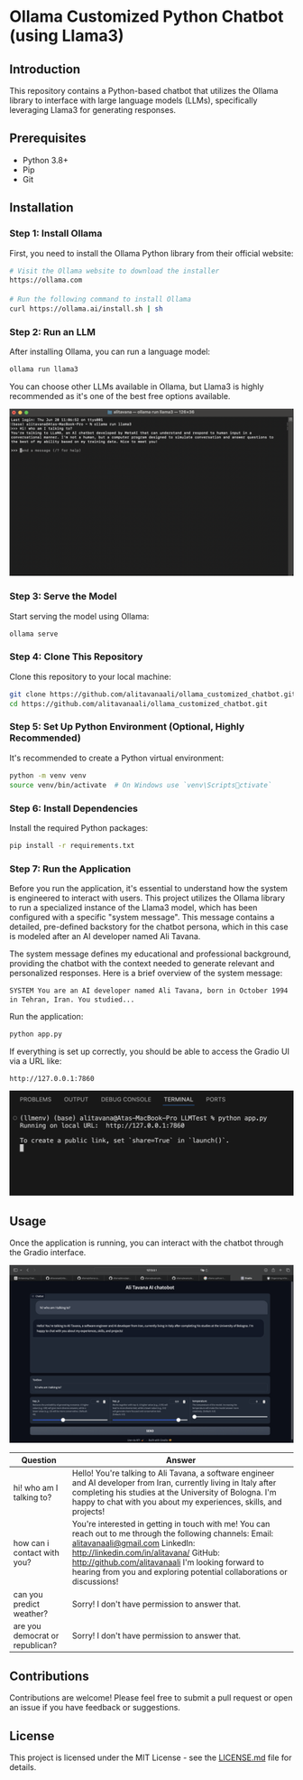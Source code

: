 
# Ollama Customized Python Chatbot (using Llama3)

## Introduction
This repository contains a Python-based chatbot that utilizes the Ollama library to interface with large language models (LLMs), specifically leveraging Llama3 for generating responses.

## Prerequisites
- Python 3.8+
- Pip
- Git

## Installation

### Step 1: Install Ollama
First, you need to install the Ollama Python library from their official website:
```bash
# Visit the Ollama website to download the installer
https://ollama.com

# Run the following command to install Ollama
curl https://ollama.ai/install.sh | sh
```

### Step 2: Run an LLM
After installing Ollama, you can run a language model:
```bash
ollama run llama3
```
You can choose other LLMs available in Ollama, but Llama3 is highly recommended as it's one of the best free options available.

![Alt text for the image](images/terminal.png)

### Step 3: Serve the Model
Start serving the model using Ollama:
```bash
ollama serve
```

### Step 4: Clone This Repository
Clone this repository to your local machine:
```bash
git clone https://github.com/alitavanaali/ollama_customized_chatbot.git
cd https://github.com/alitavanaali/ollama_customized_chatbot.git
```

### Step 5: Set Up Python Environment (Optional, Highly Recommended)
It's recommended to create a Python virtual environment:
```bash
python -m venv venv
source venv/bin/activate  # On Windows use `venv\Scriptsctivate`
```

### Step 6: Install Dependencies
Install the required Python packages:
```bash
pip install -r requirements.txt
```

### Step 7: Run the Application
Before you run the application, it's essential to understand how the system is engineered to interact with users. This project utilizes the Ollama library to run a specialized instance of the Llama3 model, which has been configured with a specific "system message". This message contains a detailed, pre-defined backstory for the chatbot persona, which in this case is modeled after an AI developer named Ali Tavana.

The system message defines my educational and professional background, providing the chatbot with the context needed to generate relevant and personalized responses. Here is a brief overview of the system message:

```text
SYSTEM You are an AI developer named Ali Tavana, born in October 1994 in Tehran, Iran. You studied...
```

Run the application:
```bash
python app.py
```

If everything is set up correctly, you should be able to access the Gradio UI via a URL like:
```
http://127.0.0.1:7860
```
![Alt text for the image](images/lunching_app.png)

## Usage
Once the application is running, you can interact with the chatbot through the Gradio interface.

![Alt text for the image](images/app.png)

| Question | Answer|
|-------------------|--------------|
| hi! who am I talking to?| Hello! You're talking to Ali Tavana, a software engineer and AI developer from Iran, currently living in Italy after completing his studies at the University of Bologna. I'm happy to chat with you about my experiences, skills, and projects!|
| how can i contact with you? | You're interested in getting in touch with me! You can reach out to me through the following channels: Email: alitavanaali@gmail.com LinkedIn: http://linkedin.com/in/alitavana/ GitHub: http://github.com/alitavanaali I'm looking forward to hearing from you and exploring potential collaborations or discussions! |
| can you predict weather? | Sorry! I don't have permission to answer that. |
| are you democrat or republican? | Sorry! I don't have permission to answer that. |



## Contributions
Contributions are welcome! Please feel free to submit a pull request or open an issue if you have feedback or suggestions.

## License
This project is licensed under the MIT License - see the [LICENSE.md](LICENSE) file for details.
